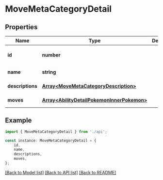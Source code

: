 # MoveMetaCategoryDetail


## Properties

Name | Type | Description | Notes
------------ | ------------- | ------------- | -------------
**id** | **number** |  | [readonly] [default to undefined]
**name** | **string** |  | [default to undefined]
**descriptions** | [**Array&lt;MoveMetaCategoryDescription&gt;**](MoveMetaCategoryDescription.md) |  | [default to undefined]
**moves** | [**Array&lt;AbilityDetailPokemonInnerPokemon&gt;**](AbilityDetailPokemonInnerPokemon.md) |  | [default to undefined]

## Example

```typescript
import { MoveMetaCategoryDetail } from './api';

const instance: MoveMetaCategoryDetail = {
    id,
    name,
    descriptions,
    moves,
};
```

[[Back to Model list]](../README.md#documentation-for-models) [[Back to API list]](../README.md#documentation-for-api-endpoints) [[Back to README]](../README.md)
